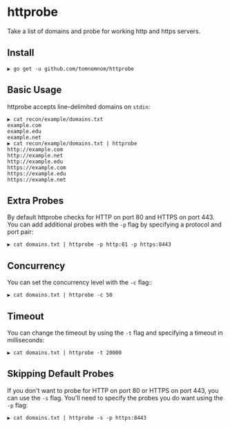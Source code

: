 # httprobe

Take a list of domains and probe for working http and https servers.

## Install

```
▶ go get -u github.com/tomnomnom/httprobe
```

## Basic Usage

httprobe accepts line-delimited domains on `stdin`:

```
▶ cat recon/example/domains.txt
example.com
example.edu
example.net
▶ cat recon/example/domains.txt | httprobe
http://example.com
http://example.net
http://example.edu
https://example.com
https://example.edu
https://example.net
```

## Extra Probes

By default httprobe checks for HTTP on port 80 and HTTPS on port 443. You can add additional
probes with the `-p` flag by specifying a protocol and port pair:

```
▶ cat domains.txt | httprobe -p http:81 -p https:8443
```

## Concurrency

You can set the concurrency level with the `-c` flag::

```
▶ cat domains.txt | httprobe -c 50
```

## Timeout

You can change the timeout by using the `-t` flag and specifying a timeout in milliseconds:

```
▶ cat domains.txt | httprobe -t 20000
```

## Skipping Default Probes

If you don't want to probe for HTTP on port 80 or HTTPS on port 443, you can use the
`-s` flag. You'll need to specify the probes you do want using the `-p` flag:

```
▶ cat domains.txt | httprobe -s -p https:8443
```


